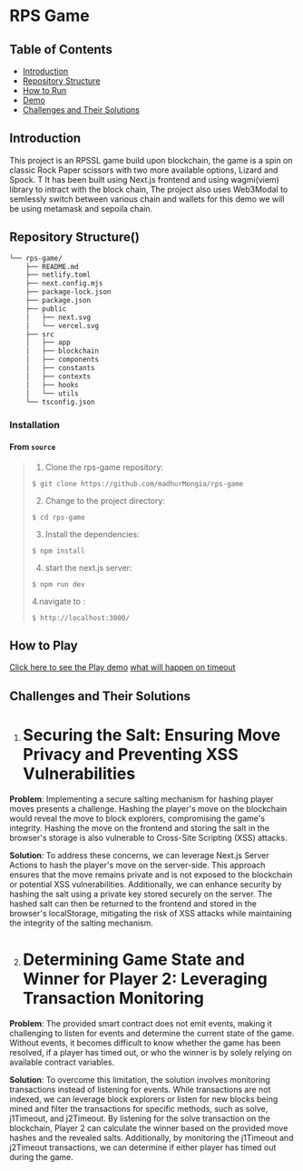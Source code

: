 # RPS Game

## Table of Contents
- [Introduction](#introduction)
- [Repository Structure](#Repository)
- [How to Run](#how-to-run)
- [Demo](#demo)
- [Challenges and Their Solutions](#challenges-and-their-solutions)

## Introduction
This project is an RPSSL game build upon blockchain, the game is a spin on classic Rock Paper scissors with two more available options, Lizard and Spock. T
It has been built using Next.js frontend and using wagmi(viem) library to intract with the block chain, The project also uses Web3Modal to semlessly switch between various chain and wallets for this demo we will be using metamask and sepoila chain.

##  Repository Structure()

```sh
└── rps-game/
    ├── README.md
    ├── netlify.toml
    ├── next.config.mjs
    ├── package-lock.json
    ├── package.json
    ├── public
    │   ├── next.svg
    │   └── vercel.svg
    ├── src
    │   ├── app
    │   ├── blockchain
    │   ├── components
    │   ├── constants
    │   ├── contexts
    │   ├── hooks
    │   └── utils
    └── tsconfig.json
```

###  Installation

<h4>From <code>source</code></h4>

> 1. Clone the rps-game repository:
>
> ```console
> $ git clone https://github.com/madhurMongia/rps-game
> ```
>
> 2. Change to the project directory:
> ```console
> $ cd rps-game
> ```
>
> 3. Install the dependencies:
> ```console
> $ npm install
> ```
> 4. start the next.js server:
> ```console
> $ npm run dev
> ```
> 4.navigate to :
> ```console
> $ http://localhost:3000/ 
> ```

## How to Play
[Click here to see the Play demo](https://screenrec.com/share/cpBQFDo5Yd)
[what will happen on timeout](https://screenrec.com/share/PUBmuFq0iZ)

## Challenges and Their Solutions
1. # Securing the Salt: Ensuring Move Privacy and Preventing XSS Vulnerabilities

**Problem**: Implementing a secure salting mechanism for hashing player moves presents a challenge. Hashing the player's move on the blockchain would reveal the move to block explorers, compromising the game's integrity. Hashing the move on the frontend and storing the salt in the browser's storage is also vulnerable to Cross-Site Scripting (XSS) attacks.

**Solution**: To address these concerns, we can leverage Next.js Server Actions to hash the player's move on the server-side. This approach ensures that the move remains private and is not exposed to the blockchain or potential XSS vulnerabilities. Additionally, we can enhance security by hashing the salt using a private key stored securely on the server. The hashed salt can then be returned to the frontend and stored in the browser's localStorage, mitigating the risk of XSS attacks while maintaining the integrity of the salting mechanism.

2. # Determining Game State and Winner for Player 2: Leveraging Transaction Monitoring

**Problem**: The provided smart contract does not emit events, making it challenging to listen for events and determine the current state of the game. Without events, it becomes difficult to know whether the game has been resolved, if a player has timed out, or who the winner is by solely relying on available contract variables.

**Solution**: To overcome this limitation, the solution involves monitoring transactions instead of listening for events. While transactions are not indexed, we can leverage block explorers or listen for new blocks being mined and filter the transactions for specific methods, such as solve, j1Timeout, and j2Timeout.
By listening for the solve transaction on the blockchain, Player 2 can calculate the winner based on the provided move hashes and the revealed salts. Additionally, by monitoring the j1Timeout and j2Timeout transactions, we can determine if either player has timed out during the game.
